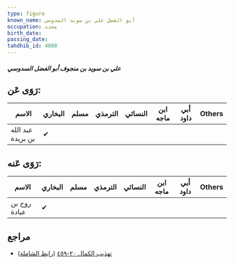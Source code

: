 ```yaml
---
type: figure
known_name: أبو الفضل علي بن سويد السدوسي
occupation: محدث
birth_date:
passing_date:
tahdhib_id: 4080
---
```

##### علي بن سويد بن منجوف أبو الفضل السدوسي

## رَوَى عَن:
| الاسم             | البخاري | مسلم | الترمذي | النسائي | ابن ماجه | أبي داود | Others |
| ----------------- | ------- | ---- | ------- | ------- | -------- | -------- | ------ |
| عبد الله بن بريدة | ✔       |      |         |         |          |          |        |
## رَوَى عَنه:
| الاسم        | البخاري | مسلم | الترمذي | النسائي | ابن ماجه | أبي داود | Others |
| ------------ | ------- | ---- | ------- | ------- | -------- | -------- | ------ |
| روح بن عبادة | ✔       |      |         |         |          |          |        |
## مراجع
- [تهذيب الكمال ٢٠-٤٥٩](obsidian://open?vault=Tahdhib-al-Kamal&file=Figures/٤٠٨٠-علي%20بن%20سويد%20بن%20منجوف%20أبو%20الفضل%20السدوسي) ([رابط الشاملة](https://shamela.ws/book/3722/10589))